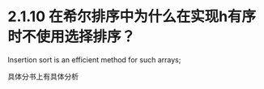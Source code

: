 # 2.1.10 在希尔排序中为什么在实现h有序时不使用选择排序？

Insertion sort is an efficient method for such arrays;

具体分书上有具体分析